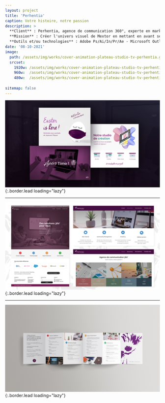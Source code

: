 ```yaml
---
layout: project
title: 'Perhentia'
caption: Votre histoire, notre passion
description: >
  **Client** : Perhentia, agence de communication 360°, experte en marketing stratégique et opérationnel, ainsi qu'en organisation d'événements corporate. Développée au sein de Mextor, PME spécialisée en conseil d'ingénierie informatique et marketing dans le secteur IT.<br/><br/>
  **Mission** : Créer l'univers visuel de Mextor en mettant en avant ses valeurs (proximité, réactivité, agilité, transparence) et ses expertises dans quatre pôles : création graphique, print, digital, et événementiel. Réaliser tous les supports de communication, de la prospection à la mise en ligne du site web, incluant des landing pages, des emailings et des posts LinkedIn, afin de développer l'image, la visibilité et la notoriété de l'agence, tout en améliorant les acquisitions de leads.<br/><br/>
  **Outils et/ou technologies** : Adobe Ps/Ai/In/Pr/Ae - Microsoft Outlook + Office365 - Wordpress - HTML/CSS 
date: '08-10-2021'
image: 
  path: /assets/img/works/cover-animation-plateau-studio-tv-perhentia.gif
  srcset: 
    1920w: /assets/img/works/cover-animation-plateau-studio-tv-perhentia.gif
    960w:  /assets/img/works/cover-animation-plateau-studio-tv-perhentia.gif
    480w:  /assets/img/works/cover-animation-plateau-studio-tv-perhentia.gif

sitemap: false
---
```


![Créations des assets et intégrations des emailings via Mailjet](/assets/img/works/cover-webdesign-social-media-perhentia.jpg){:.border.lead loading="lazy"}

---

![Création du site web](/assets/img/works/cover-website-perhentia.jpg){:.border.lead loading="lazy"}

---

![Création du dépliant accordéon pour prospection](/assets/img/works/cover-print-depliant-accordeon-perhentia.jpg){:.border.lead loading="lazy"}